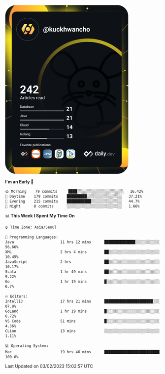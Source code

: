 <a href="https://app.daily.dev/kuckhwancho"><img src="https://github.com/kuckjwi0928/kuckjwi0928/blob/master/devcard.svg" width="400" alt="Kuckjwi Devcard"/></a>

<!--START_SECTION:waka-->
**I'm an Early 🐤** 

```text
🌞 Morning    79 commits     ████░░░░░░░░░░░░░░░░░░░░░   16.42% 
🌆 Daytime    179 commits    █████████░░░░░░░░░░░░░░░░   37.21% 
🌃 Evening    215 commits    ███████████░░░░░░░░░░░░░░   44.7% 
🌙 Night      8 commits      ░░░░░░░░░░░░░░░░░░░░░░░░░   1.66%

```


📊 **This Week I Spent My Time On** 

```text
⌚︎ Time Zone: Asia/Seoul

💬 Programming Languages: 
Java                     11 hrs 12 mins      ██████████████░░░░░░░░░░░   56.66% 
XML                      2 hrs 4 mins        ██░░░░░░░░░░░░░░░░░░░░░░░   10.45% 
JavaScript               2 hrs               ██░░░░░░░░░░░░░░░░░░░░░░░   10.17% 
Scala                    1 hr 49 mins        ██░░░░░░░░░░░░░░░░░░░░░░░   9.22% 
Go                       1 hr 19 mins        █░░░░░░░░░░░░░░░░░░░░░░░░   6.7%

🔥 Editors: 
IntelliJ                 17 hrs 21 mins      ██████████████████████░░░   87.8% 
GoLand                   1 hr 19 mins        █░░░░░░░░░░░░░░░░░░░░░░░░   6.72% 
VS Code                  51 mins             █░░░░░░░░░░░░░░░░░░░░░░░░   4.36% 
CLion                    13 mins             ░░░░░░░░░░░░░░░░░░░░░░░░░   1.11%

💻 Operating System: 
Mac                      19 hrs 46 mins      █████████████████████████   100.0%

```


 Last Updated on 03/02/2023 15:02:57 UTC
<!--END_SECTION:waka-->
